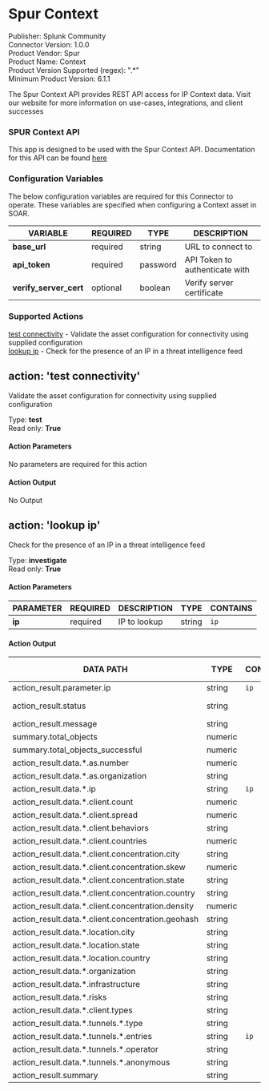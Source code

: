 [comment]: # "Auto-generated SOAR connector documentation"
# Spur Context

Publisher: Splunk Community  
Connector Version: 1.0.0  
Product Vendor: Spur  
Product Name: Context  
Product Version Supported (regex): ".\*"  
Minimum Product Version: 6.1.1  

The Spur Context API provides REST API access for IP Context data. Visit our website for more information on use-cases, integrations, and client successes

[comment]: # " File: README.md"
[comment]: # " Copyright (c) 2024 Splunk Inc."
[comment]: # ""
[comment]: # "  Licensed under Apache 2.0 (https://www.apache.org/licenses/LICENSE-2.0.txt)"
[comment]: # ""
### SPUR Context API

This app is designed to be used with the Spur Context API. Documentation for this API can be found [here](https://docs.spur.us/context-api)


### Configuration Variables
The below configuration variables are required for this Connector to operate.  These variables are specified when configuring a Context asset in SOAR.

VARIABLE | REQUIRED | TYPE | DESCRIPTION
-------- | -------- | ---- | -----------
**base_url** |  required  | string | URL to connect to
**api_token** |  required  | password | API Token to authenticate with
**verify_server_cert** |  optional  | boolean | Verify server certificate

### Supported Actions  
[test connectivity](#action-test-connectivity) - Validate the asset configuration for connectivity using supplied configuration  
[lookup ip](#action-lookup-ip) - Check for the presence of an IP in a threat intelligence feed  

## action: 'test connectivity'
Validate the asset configuration for connectivity using supplied configuration

Type: **test**  
Read only: **True**

#### Action Parameters
No parameters are required for this action

#### Action Output
No Output  

## action: 'lookup ip'
Check for the presence of an IP in a threat intelligence feed

Type: **investigate**  
Read only: **True**

#### Action Parameters
PARAMETER | REQUIRED | DESCRIPTION | TYPE | CONTAINS
--------- | -------- | ----------- | ---- | --------
**ip** |  required  | IP to lookup | string |  `ip` 

#### Action Output
DATA PATH | TYPE | CONTAINS | EXAMPLE VALUES
--------- | ---- | -------- | --------------
action_result.parameter.ip | string |  `ip`  |  
action_result.status | string |  |   success  failed 
action_result.message | string |  |  
summary.total_objects | numeric |  |   1 
summary.total_objects_successful | numeric |  |   1 
action_result.data.\*.as.number | numeric |  |  
action_result.data.\*.as.organization | string |  |  
action_result.data.\*.ip | string |  `ip`  |  
action_result.data.\*.client.count | numeric |  |  
action_result.data.\*.client.spread | numeric |  |  
action_result.data.\*.client.behaviors | string |  |  
action_result.data.\*.client.countries | numeric |  |  
action_result.data.\*.client.concentration.city | string |  |  
action_result.data.\*.client.concentration.skew | numeric |  |  
action_result.data.\*.client.concentration.state | string |  |  
action_result.data.\*.client.concentration.country | string |  |  
action_result.data.\*.client.concentration.density | numeric |  |  
action_result.data.\*.client.concentration.geohash | string |  |  
action_result.data.\*.location.city | string |  |  
action_result.data.\*.location.state | string |  |  
action_result.data.\*.location.country | string |  |  
action_result.data.\*.organization | string |  |  
action_result.data.\*.infrastructure | string |  |  
action_result.data.\*.risks | string |  |  
action_result.data.\*.client.types | string |  |  
action_result.data.\*.tunnels.\*.type | string |  |  
action_result.data.\*.tunnels.\*.entries | string |  `ip`  |  
action_result.data.\*.tunnels.\*.operator | string |  |  
action_result.data.\*.tunnels.\*.anonymous | string |  |  
action_result.summary | string |  |  